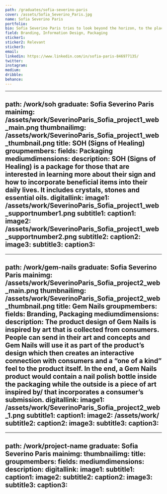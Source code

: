 ```yaml
---
path: /graduates/sofia-severino-paris
cover: /assets/Sofia_Severino_Paris.jpg
name: Sofia Severino Paris
portfolio:
bio: Sofia Severino Paris tries to look beyond the horizon, to the places that few are willing to go. Limitations are her favourite because she loves to break through them. Her success in this has allowed her to discover new possible successes and she will forever go beyond the realm of expectations. Sofia believes that design lives outside of the screen and she strives to find the irregular. What makes her different isn’t something she fears but rather something she embraces. If it is not new, she will make it new.
field: Branding, Information Design, Packaging
sticker1:
sticker2: Relevant
sticker3:
email:
linkedin: https://www.linkedin.com/in/sofia-paris-846977135/
twitter:
instagram:
medium:
dribble:
behance:
---
```


---
path: /work/soh
graduate: Sofia Severino Paris
mainimg: /assets/work/SeverinoParis_Sofia_project1_web_main.png
thumbnailimg: /assets/work/SeverinoParis_Sofia_project1_web_thumbnail.png
title: SOH (Signs of Healing)
groupmembers:
fields: Packaging
mediumdimensions:
description: SOH (Signs of Healing) is a package for those that are interested in learning more about their sign and how to incorporate beneficial items into their daily lives. It includes crystals, stones and essential oils.
digitallink:
image1: /assets/work/SeverinoParis_Sofia_project1_web_supportnumber1.png
subtitle1:
caption1:
image2: /assets/work/SeverinoParis_Sofia_project1_web_supportnumber2.png
subtitle2:
caption2:
image3:
subtitle3:
caption3:
---

---
path: /work/gem-nails
graduate: Sofia Severino Paris
mainimg: /assets/work/SeverinoParis_Sofia_project2_web_main.png
thumbnailimg: /assets/work/SeverinoParis_Sofia_project2_web_thumbnail.png
title: Gem Nails
groupmembers:
fields: Branding, Packaging
mediumdimensions:
description: The product design of Gem Nails is inspired by art that is collected from consumers. People can send in their art and concepts and Gem Nails will use it as part of the product’s design which then creates an interactive connection with consumers and a “one of a kind” feel to the product itself. In the end, a Gem Nails product would contain a nail polish bottle inside the packaging while the outside is a piece of art inspired by/ that incorporates a consumer’s submission.
digitallink:
image1: /assets/work/SeverinoParis_Sofia_project2_web_1.png
subtitle1:
caption1:
image2: /assets/work/
subtitle2:
caption2:
image3:
subtitle3:
caption3:
---

---
path: /work/project-name
graduate: Sofia Severino Paris
mainimg:
thumbnailimg:
title:
groupmembers:
fields:
mediumdimensions:
description:
digitallink:
image1:
subtitle1:
caption1:
image2:
subtitle2:
caption2:
image3:
subtitle3:
caption3:
---
